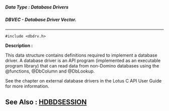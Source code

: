 ##### Data Type : Database Drivers
##### DBVEC - Database Driver Vector.
---
```
#include <dbdrv.h>
```
**Description :**

This data structure contains definitions required to implement a database 
driver.  A database driver is an API program (implemented as an executable 
program library) that can read data from non-Domino databases using the 
@functions, @DbColumn and @DbLookup.

See the chapter on external database drivers in the Lotus C API User Guide for 
more information.

**See Also :**
[HDBDSESSION](/domino-c-api-docs/reference/Data/HDBDSESSION)
---
